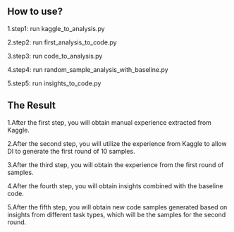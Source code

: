 ## How to use?
1.step1: run kaggle_to_analysis.py

2.step2: run first_analysis_to_code.py

3.step3: run code_to_analysis.py

4.step4: run random_sample_analysis_with_baseline.py

5.step5: run insights_to_code.py

## The Result
1.After the first step, you will obtain manual experience extracted from Kaggle.

2.After the second step, you will utilize the experience from Kaggle to allow DI to generate the first round of 10 samples.

3.After the third step, you will obtain the experience from the first round of samples.

4.After the fourth step, you will obtain insights combined with the baseline code.

5.After the fifth step, you will obtain new code samples generated based on insights from different task types, which will be the samples for the second round.


